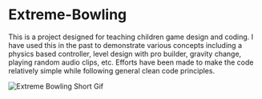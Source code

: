# Extreme-Bowling
This is a project designed for teaching children game design and coding. I have used this in the past to demonstrate various concepts including a physics based controller, level design with pro builder, gravity change, playing random audio clips, etc. Efforts have been made to make the code relatively simple while following general clean code principles.

![Extreme Bowling Short Gif](https://github.com/mstergtr/Extreme-Bowling/assets/35816507/bc64f09d-3ba8-48cb-b998-9d19bed2ad2d)


